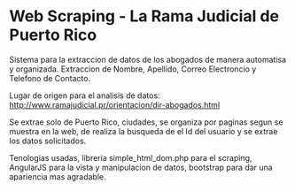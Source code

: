 # Web Scraping - La Rama Judicial de Puerto Rico
Sistema para la extraccion de datos de los abogados de manera automatisa y organizada.
Extraccion de Nombre, Apellido, Correo Electroncio y Telefono de Contacto.

Lugar de origen para el analisis de datos: 
http://www.ramajudicial.pr/orientacion/dir-abogados.html

Se extrae solo de Puerto Rico, ciudades, se organiza por paginas segun se muestra en la web, de realiza la busqueda de el Id del usuario y se extrae los datos solicitados.

Tenologias usadas, libreria simple_html_dom.php para el scraping, AngularJS para la vista y manipulacion de datos, bootstrap para dar una apariencia mas agradable.
